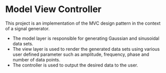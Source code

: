 # Model View Controller

This project is an implementation of the MVC design pattern in the context of a signal generator.
* The model layer is responsible for generating Gaussian and sinusoidal data sets.
* The view layer is used to render the generated data sets using various user defined parameter such as amplitude, frequency, phase and number of data points.
* The controller is used to output the desired data to the user.
